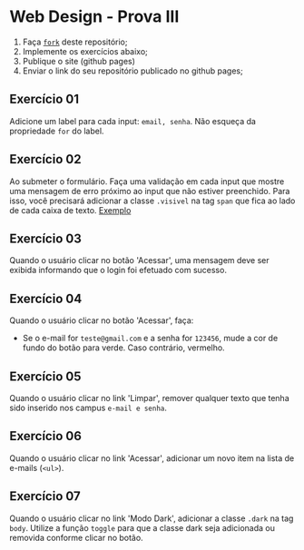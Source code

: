 # Web Design - Prova III
1. Faça [`fork`](https://docs.github.com/pt/get-started/quickstart/fork-a-repo) deste repositório;
2. Implemente os exercícios abaixo;
3. Publique o site (github pages)
4. Enviar o link do seu repositório publicado no github pages;

**Exercício 01**
------------
Adicione um label para cada input: `email, senha`. Não esqueça da propriedade `for` do label.

**Exercício 02**
-----------
Ao submeter o formulário. Faça uma validação em cada input que mostre uma mensagem de erro próximo ao input que não estiver preenchido. Para isso, você precisará adicionar a classe `.visivel` na tag `span` que fica ao lado de cada caixa de texto. [Exemplo](https://www.freecodecamp.org/news/form-validation-with-html5-and-javascript)

**Exercício 03**
-----------
Quando o usuário clicar no botão 'Acessar', uma mensagem deve ser exibida informando que o login foi efetuado com sucesso.

**Exercício 04**
-----------
Quando o usuário clicar no botão 'Acessar', faça:
- Se o e-mail for `teste@gmail.com` e a senha for `123456`, mude a cor de fundo do botão para verde. Caso contrário, vermelho.

**Exercício 05**
-----------
Quando o usuário clicar no link 'Limpar', remover qualquer texto que tenha sido inserido nos campus `e-mail e senha`.

**Exercício 06**
-----------
Quando o usuário clicar no link 'Acessar', adicionar um novo item na lista de e-mails (`<ul>`).

**Exercício 07**
-----------
Quando o usuário clicar no link 'Modo Dark', adicionar a classe `.dark` na tag `body`. Utilize a função `toggle` para que a classe dark seja adicionada ou removida conforme clicar no botão.
